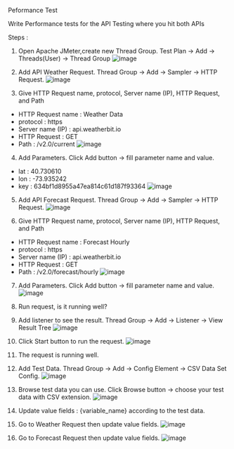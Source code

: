 Peformance Test

Write Performance tests for the API Testing where you hit both APIs

Steps :
1. Open Apache JMeter,create new Thread Group. Test Plan -> Add -> Threads(User) -> Thread Group 
![image](https://user-images.githubusercontent.com/107898121/224200902-5e44149b-505a-40fa-a241-d84542cbf495.png)

2. Add API Weather Request. Thread Group -> Add -> Sampler -> HTTP Request.
![image](https://user-images.githubusercontent.com/107898121/224200341-7dea0244-77ab-43b6-b63d-c4ecd6eac771.png)

3. Give HTTP Request name, protocol, Server name (IP), HTTP Request, and Path
* HTTP Request name : Weather Data
* protocol : https
* Server name (IP) : api.weatherbit.io
* HTTP Request : GET
* Path : /v2.0/current
![image](https://user-images.githubusercontent.com/107898121/224200509-4736986d-6e29-4e9d-8747-333da24935f8.png)

4. Add Parameters. Click Add button -> fill parameter name and value.
* lat : 40.730610
* lon : -73.935242
* key : 634bf1d8955a47ea814c61d187f93364
![image](https://user-images.githubusercontent.com/107898121/224201084-c8690a26-f8e5-4950-98e1-bf196f323a7a.png)

5. Add API Forecast Request. Thread Group -> Add -> Sampler -> HTTP Request.
![image](https://user-images.githubusercontent.com/107898121/224201256-e3d85a7c-bb18-45a0-9da0-36634da1c5b0.png)

6. Give HTTP Request name, protocol, Server name (IP), HTTP Request, and Path
* HTTP Request name : Forecast Hourly 
* protocol : https
* Server name (IP) : api.weatherbit.io
* HTTP Request : GET
* Path : /v2.0/forecast/hourly
![image](https://user-images.githubusercontent.com/107898121/224201414-d81237ce-2b88-404f-bab4-2476d0ee3241.png)

7. Add Parameters. Click Add button -> fill parameter name and value. 
![image](https://user-images.githubusercontent.com/107898121/224201498-2d8e77bb-0500-4afd-bedf-b1c12176dfec.png)

8. Run request, is it running well? 
9. Add listener to see the result. Thread Group -> Add -> Listener -> View Result Tree
![image](https://user-images.githubusercontent.com/107898121/224202082-fb60f491-179e-4954-be2a-b015cfbf67d1.png)

10. Click Start button to run the request. 
![image](https://user-images.githubusercontent.com/107898121/224202154-358c9685-7508-4b9b-94dd-2bd43c6c3314.png)

11. The request is running well.

12. Add Test Data. Thread Group -> Add -> Config Element -> CSV Data Set Config.
![image](https://user-images.githubusercontent.com/107898121/224202608-80cc1735-0772-418b-bbc5-e48d4a86d5cd.png)

13. Browse test data you can use. Click Browse button -> choose your test data with CSV extension.
![image](https://user-images.githubusercontent.com/107898121/224202873-422bc283-50f2-4d53-923f-75d19b0c2144.png)

14. Update value fields : {variable_name} according to the test data.
15. Go to Weather Request then update value fields.
![image](https://user-images.githubusercontent.com/107898121/224204261-59447121-38a0-40e4-b7b7-62dae4409ad7.png)

16. Go to Forecast Request then update value fields.
![image](https://user-images.githubusercontent.com/107898121/224204446-52c5ac6e-579c-49b6-a2c9-cd1661a93118.png)





